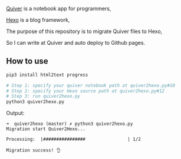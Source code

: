 [Quiver](https://github.com/HappenApps/Quiver) is a notebook app for programmers,

[Hexo](https://github.com/hexojs/hexo) is a blog framework,

The purpose of this repository is to migrate Quiver files to Hexo,

So I can write at Quiver and auto deploy to Github pages.

## How to use

```bash
pip3 install html2text progress

# Step 1: specify your quiver notebook path at quiver2hexo.py#10
# Step 2: specify your Hexo source path at quiver2hexo.py#12
# Step 3: run quiver2hexo.py
python3 quiver2hexo.py
```

Output:

```
➜  quiver2hexo (master) ✗ python3 quiver2hexo.py
Migration start Quiver2Hexo...

Processing:  |################                | 1/2

Migration success! 👌
```

